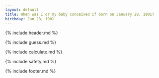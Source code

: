 ```yaml
---
layout: default
title: When was I or my baby conceived if born on January 28, 1901?
birthday: Jan 28, 1901
---
```


{% include header.md %}

{% include guess.md %}

{% include calculate.md %}

{% include safety.md %}

{% include footer.md %}



